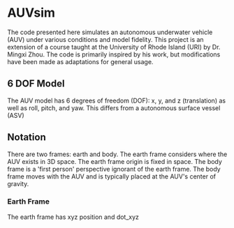 # AUVsim

The code presented here simulates an autonomous underwater vehicle (AUV) under various conditions and model fidelity. This project is an extension of a course taught at the University of Rhode Island (URI) by Dr. Mingxi Zhou. The code is primarily inspired by his work, but modifications have been made as adaptations for general usage. 

## 6 DOF Model
The AUV model has 6 degrees of freedom (DOF): x, y, and z (translation) as well as roll, pitch, and yaw. This differs from a autonomous surface vessel (ASV) 

## Notation
There are two frames: earth and body. The earth frame considers where the AUV exists in 3D space. The earth frame origin is fixed in space. The body frame is a 'first person' perspective ignorant of the earth frame. The body frame moves with the AUV and is typically placed at the AUV's center of gravity. 

### Earth Frame
The earth frame has xyz position and dot_xyz
